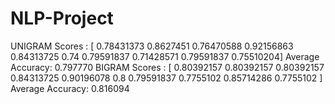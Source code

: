 # NLP-Project

UNIGRAM
Scores :  [ 0.78431373  0.8627451   0.76470588  0.92156863  0.84313725  0.74 0.79591837  0.71428571  0.79591837  0.75510204]
Average Accuracy: 0.797770
BIGRAM
Scores :  [ 0.80392157  0.80392157  0.80392157  0.84313725  0.90196078  0.8 0.79591837  0.7755102   0.85714286  0.7755102 ]
Average Accuracy: 0.816094
